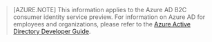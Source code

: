 > [AZURE.NOTE]
    This information applies to the Azure AD B2C consumer identity service preview.  For information on Azure AD for employees and organizations, 
    please refer to the [Azure Active Directory Developer Guide](active-directory-developers-guide.md).

<!--HONumber=Apr16_HO1-->


